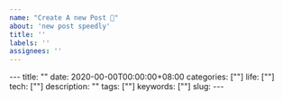 ```yaml
---
name: "Create A new Post 📝"
about: 'new post speedly'
title: ''
labels: ''
assignees: ''
---
```


\-\-\-
title: ""
date: 2020-00-00T00:00:00+08:00
categories: [""]
life: [""]
tech: [""]
description: ""
tags: [""]
keywords: [""]
slug: 
\-\-\-